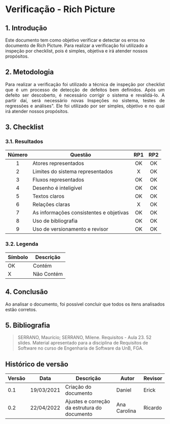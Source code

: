 # Verificação - Rich Picture

## 1. Introdução
Este documento tem como objetivo verificar e detectar os erros no documento de Rich Picture. Para realizar a verificação foi utilizado a inspeção por checklist, pois é simples, objetiva e irá atender nossos propósitos.

## 2. Metodologia
<p style="text-align: justify;">Para realizar a verificação foi utilizado a técnica de inspeção por checklist que é um processo de detecção de defeitos bem definidos. Após um defeito ser descoberto, é necessário corrigir o sistema e revalidá-lo. A partir daí, será necessário novas Inspeções no sistema, testes de regressões e análises". Ele foi utilizado por ser simples, objetivo e no qual irá atender nossos propósitos.
</p>

## 3. Checklist

### 3.1. Resultados
|Número|Questão|RP1|RP2|
|:-:|--|:-:|:-:|
|1|Atores representados|OK|OK|
|2|Limites do sistema representados|X|OK|
|3|Fluxos representados|OK|OK|
|4|Desenho é inteligível|OK|OK|
|5|Textos claros|OK|OK|
|6|Relações claras|X|OK|
|7|As informações consistentes e objetivas|OK|OK|
|8|Uso de bibliografia|OK|OK|
|9|Uso de versionamento e revisor|OK|OK|

### 3.2. Legenda
|Símbolo|Descrição|
|--|--|
|OK|Contém|
|X|Não Contém|

## 4. Conclusão
<p style="text-align: justify;">Ao analisar o documento, foi possível concluir que todos os itens analisados estão corretos.
</p>


## 5. Bibliografia

> SERRANO, Maurício; SERRANO, Milene. Requisitos - Aula 23. 52 slides. Material apresentado para a disciplina de Requisitos de Software no curso de Engenharia de Software da UnB, FGA.

## Histórico de versão

| Versão | Data       | Descrição                                           | Autor          | Revisor        |
| ------ | ---------- | --------------------------------------------------- | -------------- | -------------- |
| 0.1    | 19/03/2021 | Criação do documento                                | Daniel         | Erick          |
| 0.2 | 22/04/2022 | Ajustes e correção da estrutura do documento | Ana Carolina | Ricardo  |
